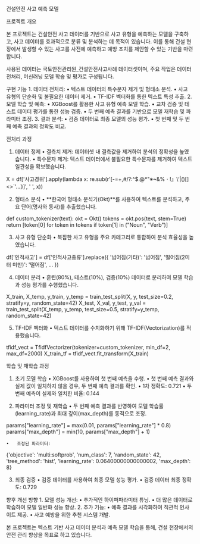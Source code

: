 건설안전 사고 예측 모델

프로젝트 개요

본 프로젝트는 건설안전 사고 데이터를 기반으로 사고 유형을 예측하는 모델을 구축하고, 사고 데이터를 효과적으로 분류 및 분석하는 데 목적이 있습니다. 이를 통해 건설 현장에서 발생할 수 있는 사고를 사전에 예측하고 예방 조치를 제안할 수 있는 기반을 마련합니다.

사용된 데이터는 국토안전관리원_건설안전사고사례 데이터셋이며, 주요 작업은 데이터 전처리, 머신러닝 모델 학습 및 평가로 구성됩니다.

구현 기능
	1.	데이터 전처리:
	•	텍스트 데이터의 특수문자 제거 및 형태소 분석.
	•	사고 유형의 단순화 및 불필요한 데이터 제거.
	•	TF-IDF 벡터화를 통한 텍스트 특성 추출.
	2.	모델 학습 및 예측:
	•	XGBoost를 활용한 사고 유형 예측 모델 학습.
	•	교차 검증 및 테스트 데이터 평가를 통한 성능 검증.
	•	두 번째 예측 결과를 기반으로 모델 재학습 및 파라미터 조정.
	3.	결과 분석:
	•	검증 데이터로 최종 모델의 성능 평가.
	•	첫 번째 및 두 번째 예측 결과의 정확도 비교.

전처리 과정

1. 데이터 정제
	•	결측치 제거: 데이터셋 내 결측값을 제거하여 분석의 정확성을 높였습니다.
	•	특수문자 제거: 텍스트 데이터에서 불필요한 특수문자를 제거하여 텍스트 일관성을 확보했습니다.

X = df['사고경위'].apply(lambda x: re.sub(r'[-=+,#/\?:^$.@*"※~&%ㆍ!』\\‘|\(\)\[\]\<\>`\'…》]', ' ', x))



2. 형태소 분석
	•	**한국어 형태소 분석기(Okt)**를 사용하여 텍스트를 분석하고, 주요 단어(명사와 동사)를 추출했습니다.

def custom_tokenizer(text):
    okt = Okt()
    tokens = okt.pos(text, stem=True)
    return [token[0] for token in tokens if token[1] in ("Noun", "Verb")]



3. 사고 유형 단순화
	•	복잡한 사고 유형을 주요 카테고리로 통합하여 분석 효율성을 높였습니다.

df['인적사고'] = df['인적사고종류'].replace({
    '넘어짐(기타)': '넘어짐',
    '떨어짐(2미터 미만)': '떨어짐',
    ...
})



4. 데이터 분리
	•	훈련(80%), 테스트(10%), 검증(10%) 데이터로 분리하여 모델 학습과 성능 평가를 수행했습니다.

X_train, X_temp, y_train, y_temp = train_test_split(X, y, test_size=0.2, stratify=y, random_state=42)
X_test, X_val, y_test, y_val = train_test_split(X_temp, y_temp, test_size=0.5, stratify=y_temp, random_state=42)



5. TF-IDF 벡터화
	•	텍스트 데이터를 수치화하기 위해 TF-IDF(Vectorization)를 적용했습니다.

tfidf_vect = TfidfVectorizer(tokenizer=custom_tokenizer, min_df=2, max_df=2000)
X_train_tf = tfidf_vect.fit_transform(X_train)

학습 및 재학습 과정

1. 초기 모델 학습
	•	XGBoost를 사용하여 첫 번째 예측을 수행.
	•	첫 번째 예측 결과와 실제 값이 일치하지 않을 경우, 두 번째 예측 결과를 확인.
	•	1차 정확도: 0.721
    •	두 번째 예측이 실제와 일치한 비율: 0.144

2. 파라미터 조정 및 재학습
	•	두 번째 예측 결과를 반영하여 모델 학습률(learning_rate)과 최대 깊이(max_depth)를 동적으로 조정.

params["learning_rate"] = max(0.01, params["learning_rate"] * 0.8)
params["max_depth"] = min(10, params["max_depth"] + 1)


	•	조정된 파라미터:

{'objective': 'multi:softprob', 'num_class': 7, 'random_state': 42, 'tree_method': 'hist', 'learning_rate': 0.06400000000000002, 'max_depth': 8}



3. 최종 검증
	•	검증 데이터를 사용하여 최종 모델 성능 평가.
	•	검증 데이터 최종 정확도: 0.729

향후 개선 방향
	1.	모델 성능 개선:
	•	추가적인 하이퍼파라미터 튜닝.
	•	더 많은 데이터로 학습하여 모델 일반화 성능 향상.
	2.	추가 기능:
	•	예측 결과를 시각화하여 직관적 인사이트 제공.
	•	사고 예방을 위한 추천 시스템 개발.

본 프로젝트는 텍스트 기반 사고 데이터 분석과 예측 모델 학습을 통해, 건설 현장에서의 안전 관리 향상을 목표로 하고 있습니다.
